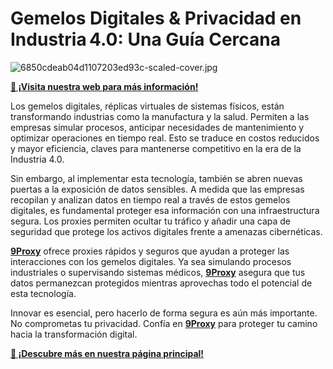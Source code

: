 # Gemelos Digitales & Privacidad en Industria 4.0: Una Guía Cercana

![6850cdeab04d1107203ed93c-scaled-cover.jpg](https://miro.medium.com/v2/resize:fit:1100/format:webp/0*WpIECMQzmweP9_CY.jpg)

**[📌 ¡Visita nuestra web para más información!](https://the9proxy.short.gy/github-pricing-sophie89)**

Los gemelos digitales, réplicas virtuales de sistemas físicos, están transformando industrias como la manufactura y la salud. Permiten a las empresas simular procesos, anticipar necesidades de mantenimiento y optimizar operaciones en tiempo real. Esto se traduce en costos reducidos y mayor eficiencia, claves para mantenerse competitivo en la era de la Industria 4.0.

Sin embargo, al implementar esta tecnología, también se abren nuevas puertas a la exposición de datos sensibles. A medida que las empresas recopilan y analizan datos en tiempo real a través de estos gemelos digitales, es fundamental proteger esa información con una infraestructura segura. Los proxies permiten ocultar tu tráfico y añadir una capa de seguridad que protege los activos digitales frente a amenazas cibernéticas.

**[9Proxy](https://the9proxy.short.gy/github-homepage-sophie89)** ofrece proxies rápidos y seguros que ayudan a proteger las interacciones con los gemelos digitales. Ya sea simulando procesos industriales o supervisando sistemas médicos, **[9Proxy](https://the9proxy.short.gy/github-homepage-sophie89)** asegura que tus datos permanezcan protegidos mientras aprovechas todo el potencial de esta tecnología.

Innovar es esencial, pero hacerlo de forma segura es aún más importante. No comprometas tu privacidad. Confía en **[9Proxy](https://the9proxy.short.gy/github-homepage-sophie89)** para proteger tu camino hacia la transformación digital.

**[📍 ¡Descubre más en nuestra página principal!](https://the9proxy.short.gy/github-homepage-sophie89)**
